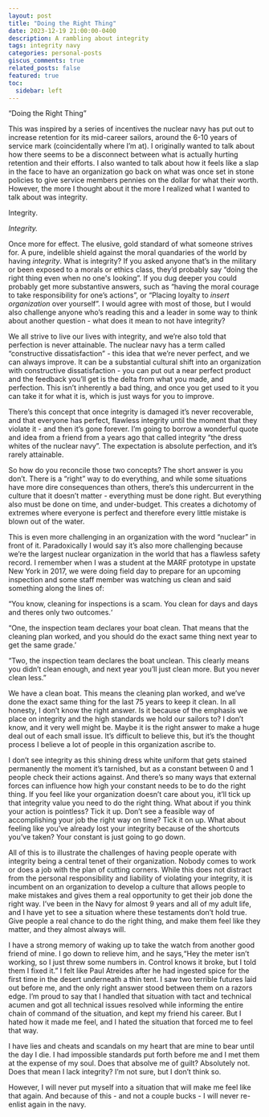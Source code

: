 ```yaml
---
layout: post
title: "Doing the Right Thing"
date: 2023-12-19 21:00:00-0400
description: A rambling about integrity
tags: integrity navy
categories: personal-posts
giscus_comments: true
related_posts: false
featured: true
toc:
  sidebar: left
---
```


“Doing the Right Thing”

This was inspired by a series of incentives the nuclear navy has put out to increase retention for its mid-career sailors, around the 6-10 years of service mark (coincidentally where I’m at). I originally wanted to talk about how there seems to be a disconnect between what is actually hurting retention and their efforts. I also wanted to talk about how it feels like a slap in the face to have an organization go back on what was once set in stone policies to give service members pennies on the dollar for what their worth. However, the more I thought about it the more I realized what I wanted to talk about was integrity.

Integrity.

*Integrity.*

Once more for effect. The elusive, gold standard of what someone strives for. A pure, indelible shield against the moral quandaries of the world by having *integrity*. What is integrity? If you asked anyone that’s in the military or been exposed to a morals or ethics class, they’d probably say “doing the right thing even when no one's looking”. If you dug deeper you could probably get more substantive answers, such as “having the moral courage to take responsibility for one’s actions”, or “Placing loyalty to *insert organization* over yourself”. I would agree with most of those, but I would also challenge anyone who’s reading this and a leader in some way to think about another question - what does it mean to not have integrity?

We all strive to live our lives with integrity, and we’re also told that perfection is never attainable. The nuclear navy has a term called “constructive dissatisfaction” - this idea that we’re never perfect, and we can always improve. It can be a substantial cultural shift into an organization with constructive dissatisfaction - you can put out a near perfect product and the feedback you’ll get is the delta from what you made, and perfection. This isn’t inherently a bad thing, and once you get used to it you can take it for what it is, which is just ways for you to improve.

There’s this concept that once integrity is damaged it’s never recoverable, and that everyone has perfect, flawless integrity until the moment that they violate it - and then it’s gone forever. I’m going to borrow a wonderful quote and idea from a friend from a years ago that called integrity “the dress whites of the nuclear navy”. The expectation is absolute perfection, and it’s rarely attainable.

So how do you reconcile those two concepts? The short answer is you don’t. There is a “right” way to do everything, and while some situations have more dire consequences than others, there’s this undercurrent in the culture that it doesn’t matter - everything must be done right. But everything also must be done on time, and under-budget. This creates a dichotomy of extremes where everyone is perfect and therefore every little mistake is blown out of the water.

This is even more challenging in an organization with the word “nuclear” in front of it. Paradoxically I would say it’s also more challenging because we’re the largest nuclear organization in the world that has a flawless safety record. I remember when I was a student at the MARF prototype in upstate New York in 2017, we were doing field day to prepare for an upcoming inspection and some staff member was watching us clean and said something along the lines of:

“You know, cleaning for inspections is a scam. You clean for days and days and theres only two outcomes.‘

“One, the inspection team declares your boat clean. That means that the cleaning plan worked, and you should do the exact same thing next year to get the same grade.’

“Two, the inspection team declares the boat unclean. This clearly means you didn’t clean enough, and next year you’ll just clean more. But you never clean less.”

We have a clean boat. This means the cleaning plan worked, and we’ve done the exact same thing for the last 75 years to keep it clean. In all honesty, I don’t know the right answer. Is it because of the emphasis we place on integrity and the high standards we hold our sailors to? I don’t know, and it very well might be. Maybe it is the right answer to make a huge deal out of each small issue. It’s difficult to believe this, but it’s the thought process I believe a lot of people in this organization ascribe to.

I don’t see integrity as this shining dress white uniform that gets stained permanently the moment it’s tarnished, but as a constant between 0 and 1 people check their actions against. And there’s so many ways that external forces can influence how high your constant needs to be to do the right thing. If you feel like your organization doesn’t care about you, it’ll tick up that integrity value you need to do the right thing. What about if you think your action is pointless? Tick it up. Don’t see a feasible way of accomplishing your job the right way on time? Tick it on up. What about feeling like you’ve already lost your integrity because of the shortcuts you’ve taken? Your constant is just going to go down.

All of this is to illustrate the challenges of having people operate with integrity being a central tenet of their organization. Nobody comes to work or does a job with the plan of cutting corners. While this does not distract from the personal responsibility and liability of violating your integrity, it is incumbent on an organization to develop a culture that allows people to make mistakes and gives them a real opportunity to get their job done the right way. I’ve been in the Navy for almost 9 years and all of my adult life, and I have yet to see a situation where these testaments don’t hold true. Give people a real chance to do the right thing, and make them feel like they matter, and they almost always will.

I have a strong memory of waking up to take the watch from another good friend of mine. I go down to relieve him, and he says,“Hey the meter isn’t working, so I just threw some numbers in. Control knows it broke, but I told them I fixed it.” I felt like Paul Atreides after he had ingested spice for the first time in the desert underneath a thin tent. I saw two terrible futures laid out before me, and the only right answer stood between them on a razors edge. I’m proud to say that I handled that situation with tact and technical acumen and got all technical issues resolved while informing the entire chain of command of the situation, and kept my friend his career. But I hated how it made me feel, and I hated the situation that forced me to feel that way.

I have lies and cheats and scandals on my heart that are mine to bear until the day I die. I had impossible standards put forth before me and I met them at the expense of my soul. Does that absolve me of guilt? Absolutely not. Does that mean I lack integrity? I’m not sure, but I don’t think so.

However, I will never put myself into a situation that will make me feel like that again. And because of this - and not a couple bucks - I will never re-enlist again in the navy.